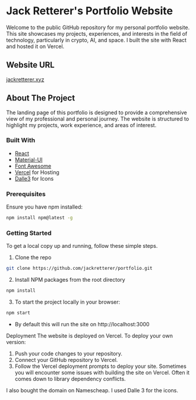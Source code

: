 # Jack Retterer's Portfolio Website

Welcome to the public GitHub repository for my personal portfolio website. This site showcases my projects, experiences, and interests in the field of technology, particularly in crypto, AI, and space. I built the site with React and hosted it on Vercel.

## Website URL

[jackretterer.xyz](https://jackretterer.xyz)

## About The Project

The landing page of this portfolio is designed to provide a comprehensive view of my professional and personal journey. The website is structured to highlight my projects, work experience, and areas of interest.

### Built With

- [React](https://reactjs.org/)
- [Material-UI](https://mui.com/)
- [Font Awesome](https://fontawesome.com/)
- [Vercel](https://vercel.com/) for Hosting
- [Dalle3](https://chat.openai.com/) for Icons

### Prerequisites

Ensure you have npm installed:
```bash
npm install npm@latest -g
```

### Getting Started

To get a local copy up and running, follow these simple steps.

1. Clone the repo
```bash
git clone https://github.com/jackretterer/portfolio.git
```
2. Install NPM packages from the root directory

```bash
npm install
```
3. To start the project locally in your browser:

```bash
npm start
```
* By default this will run the site on http://localhost:3000

Deployment
The website is deployed on Vercel. To deploy your own version:

1. Push your code changes to your repository.
2. Connect your GitHub repository to Vercel.
3. Follow the Vercel deployment prompts to deploy your site. Sometimes you will encounter some issues with building the site on Vercel. Often it comes down to library dependency conflicts.

I also bought the domain on Namescheap. I used Dalle 3 for the icons.